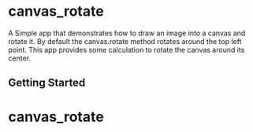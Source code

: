 # canvas_rotate

A Simple app that demonstrates how to draw an image into a canvas and rotate it.
By default the canvas.rotate method rotates around the top left point.
This app provides some calculation to rotate the canvas around its center.

## Getting Started

# canvas_rotate
